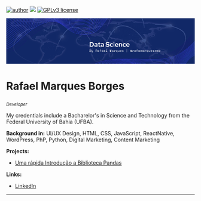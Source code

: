 [![author](https://img.shields.io/badge/author-rafamarquesrmb-red.svg)](https://www.linkedin.com/in/rafamarquesrmb) [![](https://img.shields.io/badge/python-3.7+-blue.svg)](https://www.python.org/downloads/release/python-365/) [![GPLv3 license](https://img.shields.io/badge/License-GPLv3-blue.svg)](http://perso.crans.org/besson/LICENSE.html)
<p align="center">
  <img src="banner.png" >
</p>

# Rafael Marques Borges
<sub>*Developer*</sub>

My credentials include a Bacharelor's in Science and Technology from the Federal University of Bahia (UFBA).

**Background in:** UI/UX Design, HTML, CSS, JavaScript, ReactNative, WordPress, PhP, Python, Digital Marketing, Content Marketing

**Projects:**
* [Uma rápida Introdução a Biblioteca Pandas](https://github.com/rafamarquesrmb/data_science/blob/main/introducao_ao_pandas/introducao_ao_pandas.ipynb)

**Links:**
* [LinkedIn](https://www.linkedin.com/in/rafamarquesrmb/)


---




